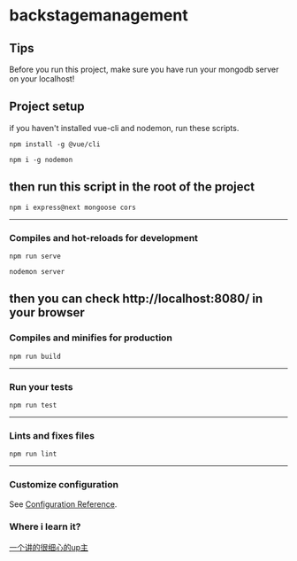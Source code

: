 # backstagemanagement

## Tips
Before you run this project, make sure you have run your mongodb server on your localhost!
## Project setup
if you haven't installed vue-cli and nodemon, run these scripts.
```
npm install -g @vue/cli

npm i -g nodemon
```
then run this script in the root of the project 
---
```
npm i express@next mongoose cors
```
---
### Compiles and hot-reloads for development
```
npm run serve

nodemon server
```
then you can check http://localhost:8080/ in your browser
---
### Compiles and minifies for production
```
npm run build
```
---
### Run your tests
```
npm run test
```
---
### Lints and fixes files
```
npm run lint
```
---
### Customize configuration
See [Configuration Reference](https://cli.vuejs.org/config/).

### Where i learn it?
[一个讲的很细心的up主](https://www.bilibili.com/video/av50341412/?p=1)
